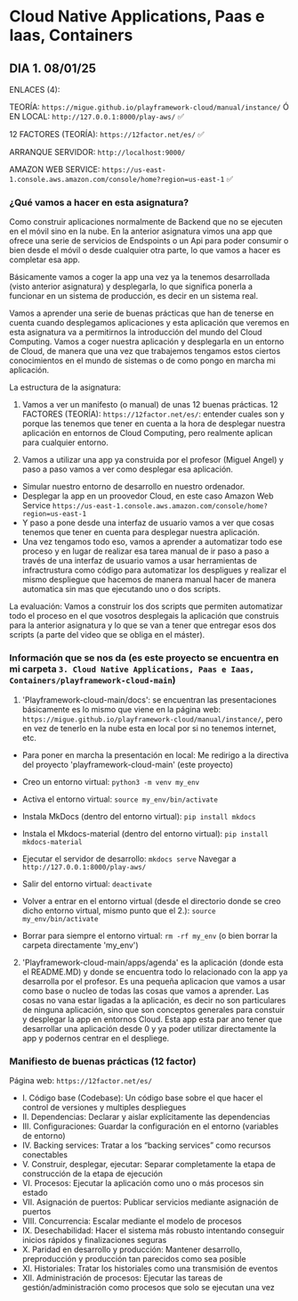 
# Cloud Native Applications, Paas e Iaas, Containers

## DIA 1. 08/01/25
ENLACES (4):

TEORÍA: `https://migue.github.io/playframework-cloud/manual/instance/` Ó EN LOCAL: `http://127.0.0.1:8000/play-aws/` ✅

12 FACTORES (TEORÍA): `https://12factor.net/es/` ✅

ARRANQUE SERVIDOR: `http://localhost:9000/`

AMAZON WEB SERVICE: `https://us-east-1.console.aws.amazon.com/console/home?region=us-east-1` ✅


### ¿Qué vamos a hacer en esta asignatura?
Como construir aplicaciones normalmente de Backend que no se ejecuten en el móvil sino en la nube.
En la anterior asignatura vimos una app que ofrece una serie de servicios de Endspoints o un Api para poder consumir o bien desde el móvil o desde cualquier otra parte,
lo que vamos a hacer es completar esa app.

Básicamente vamos a coger la app una vez ya la tenemos desarrollada (visto anterior asignatura) y desplegarla, lo que significa ponerla a funcionar en un sistema de producción, es decir en un sistema real.

Vamos a  aprender una serie de buenas prácticas que han de tenerse en cuenta cuando desplegamos aplicaciones y esta aplicación que veremos en esta asignatura va a permitirnos la introducción del mundo del Cloud Computing. Vamos a coger nuestra aplicación y desplegarla en un entorno de Cloud, de manera que una vez que trabajemos tengamos estos ciertos conocimientos en el mundo de sistemas o de como pongo en marcha mi aplicación.

La estructura de la asignatura:
1. Vamos a ver un manifesto (o manual) de unas 12 buenas prácticas.
12 FACTORES (TEORÍA): `https://12factor.net/es/`: entender cuales son y porque las tenemos que tener en cuenta a la hora de desplegar nuestra aplicación en entornos de Cloud Computing, pero realmente aplican para cualquier entorno.

2. Vamos a utilizar una app ya construida por el profesor (Miguel Angel) y paso a paso vamos a ver como desplegar esa aplicación.
- Simular nuestro entorno de desarrollo en nuestro ordenador.
- Desplegar la app en un proovedor Cloud, en este caso Amazon Web Service `https://us-east-1.console.aws.amazon.com/console/home?region=us-east-1`
- Y paso a pone desde una interfaz de usuario vamos a ver que cosas tenemos que tener en cuenta para desplegar nuestra aplicación.
- Una vez tengamos todo eso, vamos a aprender a automatizar todo ese proceso y en lugar de realizar esa tarea manual de ir paso a paso a través de una interfaz de usuario vamos a usar herramientas de infractrustura como código para automatizar los despligues y realizar el mismo despliegue que hacemos de manera manual hacer de manera automatica sin mas que ejecutando uno o dos scripts.

La evaluación:
Vamos a construir los dos scripts que permiten automatizar todo el proceso en el que vosotros desplegais la aplicación que construis para la anterior asignatura y lo que se van a tener que entregar esos dos scripts (a parte del video que se obliga en el máster).

### Información que se nos da (es este proyecto se encuentra en mi carpeta `3. Cloud Native Applications, Paas e Iaas, Containers/playframework-cloud-main`)
1. 'Playframework-cloud-main/docs': se encuentran las presentaciones básicamente es lo mismo que viene en la página web: `https://migue.github.io/playframework-cloud/manual/instance/`, pero en vez de tenerlo en la nube esta en local por si no tenemos internet, etc.

* Para poner en marcha la presentación en local:
Me redirigo a la directiva del proyecto 'playframework-cloud-main' (este proyecto)
- Creo un entorno virtual: `python3 -m venv my_env`
- Activa el entorno virtual: `source my_env/bin/activate`
- Instala MkDocs (dentro del entorno virtual): `pip install mkdocs`
- Instala el Mkdocs-material (dentro del entorno virtual): `pip install mkdocs-material`
- Ejecutar el servidor de desarrollo: `mkdocs serve`
Navegar a `http://127.0.0.1:8000/play-aws/`

- Salir del entorno virtual: `deactivate`
- Volver a entrar en el entorno virtual (desde el directorio donde se creo dicho entorno virtual, mismo punto que el 2.): `source my_env/bin/activate`
- Borrar para siempre el entorno virtual: `rm -rf my_env` (o bien borrar la carpeta directamente 'my_env')

2. 'Playframework-cloud-main/apps/agenda' es la aplicación (donde esta el README.MD) y donde se encuentra todo lo relacionado con la app ya desarrolla por el profesor.
Es una pequeña aplicacion que vamos a usar como base o nucleo de todas las cosas que vamos a aprender. Las cosas no vana estar ligadas a la aplicación, es decir no son particulares de ninguna aplicación, sino que son conceptos generales para constuir y desplegar la app en entornos Cloud. Esta app esta par ano tener que desarrollar una aplicación desde 0 y ya poder utilizar directamente la app y podernos centrar en el despliege.

### Manifiesto de buenas prácticas (12 factor)
Página web: `https://12factor.net/es/`

- I. Código base (Codebase): Un código base sobre el que hacer el control de versiones y multiples despliegues
- II. Dependencias: Declarar y aislar explícitamente las dependencias
- III. Configuraciones: Guardar la configuración en el entorno (variables de entorno)
- IV. Backing services: Tratar a los “backing services” como recursos conectables
- V. Construir, desplegar, ejecutar: Separar completamente la etapa de construcción de la etapa de ejecución
- VI. Procesos: Ejecutar la aplicación como uno o más procesos sin estado
- VII. Asignación de puertos: Publicar servicios mediante asignación de puertos
- VIII. Concurrencia: Escalar mediante el modelo de procesos
- IX. Desechabilidad: Hacer el sistema más robusto intentando conseguir inicios rápidos y finalizaciones seguras
- X. Paridad en desarrollo y producción: Mantener desarrollo, preproducción y producción tan parecidos como sea posible
- XI. Historiales: Tratar los historiales como una transmisión de eventos
- XII. Administración de procesos: Ejecutar las tareas de gestión/administración como procesos que solo se ejecutan una vez

